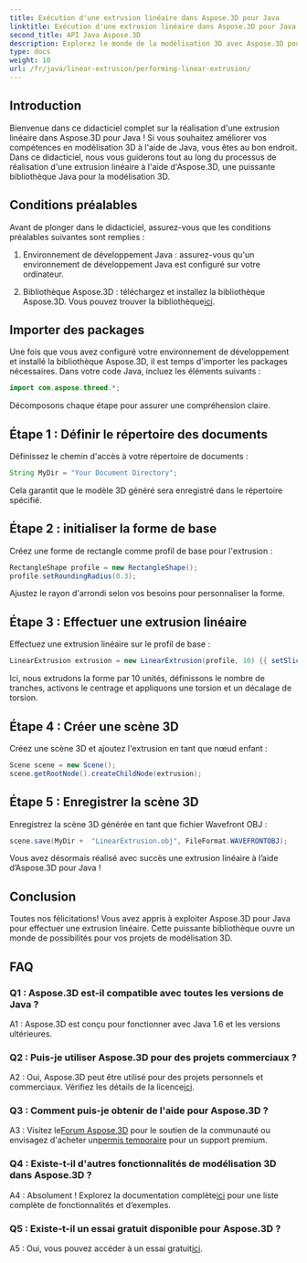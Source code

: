 ```yaml
---
title: Exécution d'une extrusion linéaire dans Aspose.3D pour Java
linktitle: Exécution d'une extrusion linéaire dans Aspose.3D pour Java
second_title: API Java Aspose.3D
description: Explorez le monde de la modélisation 3D avec Aspose.3D pour Java. Apprenez à réaliser une extrusion linéaire sans effort.
type: docs
weight: 10
url: /fr/java/linear-extrusion/performing-linear-extrusion/
---
```

## Introduction

Bienvenue dans ce didacticiel complet sur la réalisation d'une extrusion linéaire dans Aspose.3D pour Java ! Si vous souhaitez améliorer vos compétences en modélisation 3D à l'aide de Java, vous êtes au bon endroit. Dans ce didacticiel, nous vous guiderons tout au long du processus de réalisation d'une extrusion linéaire à l'aide d'Aspose.3D, une puissante bibliothèque Java pour la modélisation 3D.

## Conditions préalables

Avant de plonger dans le didacticiel, assurez-vous que les conditions préalables suivantes sont remplies :

1. Environnement de développement Java : assurez-vous qu'un environnement de développement Java est configuré sur votre ordinateur.

2.  Bibliothèque Aspose.3D : téléchargez et installez la bibliothèque Aspose.3D. Vous pouvez trouver la bibliothèque[ici](https://releases.aspose.com/3d/java/).

## Importer des packages

Une fois que vous avez configuré votre environnement de développement et installé la bibliothèque Aspose.3D, il est temps d'importer les packages nécessaires. Dans votre code Java, incluez les éléments suivants :

```java
import com.aspose.threed.*;
```

Décomposons chaque étape pour assurer une compréhension claire.

## Étape 1 : Définir le répertoire des documents

Définissez le chemin d'accès à votre répertoire de documents :

```java
String MyDir = "Your Document Directory";
```

Cela garantit que le modèle 3D généré sera enregistré dans le répertoire spécifié.

## Étape 2 : initialiser la forme de base

Créez une forme de rectangle comme profil de base pour l'extrusion :

```java
RectangleShape profile = new RectangleShape();
profile.setRoundingRadius(0.3);
```

Ajustez le rayon d'arrondi selon vos besoins pour personnaliser la forme.

## Étape 3 : Effectuer une extrusion linéaire

Effectuez une extrusion linéaire sur le profil de base :

```java
LinearExtrusion extrusion = new LinearExtrusion(profile, 10) {{ setSlices(100); setCenter(true); setTwist(360); setTwistOffset(new Vector3(10, 0, 0));}};
```

Ici, nous extrudons la forme par 10 unités, définissons le nombre de tranches, activons le centrage et appliquons une torsion et un décalage de torsion.

## Étape 4 : Créer une scène 3D

Créez une scène 3D et ajoutez l'extrusion en tant que nœud enfant :

```java
Scene scene = new Scene();
scene.getRootNode().createChildNode(extrusion);
```

## Étape 5 : Enregistrer la scène 3D

Enregistrez la scène 3D générée en tant que fichier Wavefront OBJ :

```java
scene.save(MyDir +  "LinearExtrusion.obj", FileFormat.WAVEFRONTOBJ);
```

Vous avez désormais réalisé avec succès une extrusion linéaire à l’aide d’Aspose.3D pour Java !

## Conclusion

Toutes nos félicitations! Vous avez appris à exploiter Aspose.3D pour Java pour effectuer une extrusion linéaire. Cette puissante bibliothèque ouvre un monde de possibilités pour vos projets de modélisation 3D.

## FAQ

### Q1 : Aspose.3D est-il compatible avec toutes les versions de Java ?

A1 : Aspose.3D est conçu pour fonctionner avec Java 1.6 et les versions ultérieures.

### Q2 : Puis-je utiliser Aspose.3D pour des projets commerciaux ?

A2 : Oui, Aspose.3D peut être utilisé pour des projets personnels et commerciaux. Vérifiez les détails de la licence[ici](https://purchase.aspose.com/buy).

### Q3 : Comment puis-je obtenir de l'aide pour Aspose.3D ?

 A3 : Visitez le[Forum Aspose.3D](https://forum.aspose.com/c/3d/18) pour le soutien de la communauté ou envisagez d'acheter un[permis temporaire](https://purchase.aspose.com/temporary-license/) pour un support premium.

### Q4 : Existe-t-il d'autres fonctionnalités de modélisation 3D dans Aspose.3D ?

 A4 : Absolument ! Explorez la documentation complète[ici](https://reference.aspose.com/3d/java/) pour une liste complète de fonctionnalités et d’exemples.

### Q5 : Existe-t-il un essai gratuit disponible pour Aspose.3D ?

 A5 : Oui, vous pouvez accéder à un essai gratuit[ici](https://releases.aspose.com/).